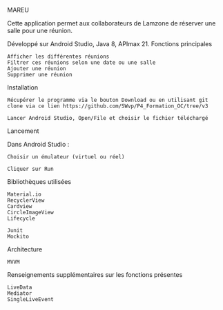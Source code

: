 MAREU


Cette application permet aux collaborateurs de Lamzone de réserver une salle pour une réunion.

Développé sur Android Studio, Java 8, APImax 21.
Fonctions principales

    Afficher les différentes réunions
    Filtrer ces réunions selon une date ou une salle
    Ajouter une réunion
    Supprimer une réunion

Installation

    Récupérer le programme via le bouton Download ou en utilisant git clone via ce lien https://github.com/SWvp/P4_Formation_OC/tree/v3

    Lancer Android Studio, Open/File et choisir le fichier téléchargé

Lancement

Dans Android Studio :

    Choisir un émulateur (virtuel ou réel)

    Cliquer sur Run

Bibliothèques utilisées

    Material.io
    RecyclerView
    Cardview
    CircleImageView
    Lifecycle
    
    Junit
    Mockito
    
 Architecture
 
    MVVM
    
 Renseignements supplémentaires sur les fonctions présentes
    
    LiveData
    Mediator
    SingleLiveEvent
